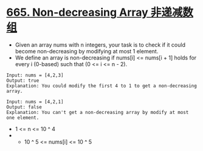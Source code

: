 # [665. Non-decreasing Array 非递减数组](https://leetcode.com/problems/non-decreasing-array/)
* Given an array nums with n integers, your task is to check if it could become non-decreasing by modifying at most 1 element.
* We define an array is non-decreasing if nums[i] <= nums[i + 1] holds for every i (0-based) such that (0 <= i <= n - 2).
```text
Input: nums = [4,2,3]
Output: true
Explanation: You could modify the first 4 to 1 to get a non-decreasing array.

Input: nums = [4,2,1]
Output: false
Explanation: You can't get a non-decreasing array by modify at most one element.
```
* 1 <= n <= 10 ^ 4
* - 10 ^ 5 <= nums[i] <= 10 ^ 5